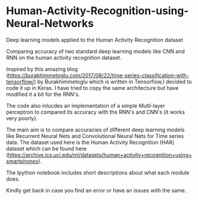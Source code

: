 # Human-Activity-Recognition-using-Neural-Networks
Deep learning models applied to the Human Activity Recognition dataset

Comparing accuracy of two standard deep learning models like CNN and RNN on the human activity recognition dataset.

Inspired by this amazing blog (https://burakhimmetoglu.com/2017/08/22/time-series-classification-with-tensorflow/) by Burakhimmetoglu which is written in Tensorflow,I decided to code it up in Keras. I have tried to copy the same architecture but have modified it a bit for the RNN's.

The code also inlucdes an implementation of a simple Mutli-layer perceptron to compared its accuracy with the RNN's and CNN's (it works very poorly).

The main aim is to compare accuracies of different deep learning models like Recurrent Neural Nets and Convolutional Neural Nets for Time series data. The dataset used here is the Human Activity Recognition (HAR) dataset which can be found here (https://archive.ics.uci.edu/ml/datasets/human+activity+recognition+using+smartphones).

The Ipython notebook includes short descriptions about what each module does.

Kindly get back in case you find an error or have an issues with the same.
